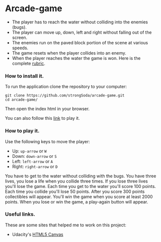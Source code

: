 Arcade-game
===============================

- The player has to reach the water without colliding into the enemies (bugs).
- The player can move up, down, left and right without falling out of the screen.
- The enemies run on the paved block portion of the scene at various speeds.
- The game resets when the player collides into an enemy.
- When the player reaches the water the game is won.
Here is the complete [rubric](https://review.udacity.com/#!/projects/2696458597/rubric).

### How to install it.
To run the application clone the repository to your computer:

```
git clone https://github.com/strongSoda/arcade-game.git
cd arcade-game/
```
Then open the index html in your browser.

You can also follow this [link]( https://strongsoda.github.io/arcade-game/index ) to play it.

### How to play it.
Use the following keys to move the player:
- Up: `up-arrow` or `W`
- Down: `down-arrow` or `S`
- Left: `left-arrow` or `A`
- Right: `right-arrow` or `D`

You have to get to the water without colliding with the bugs. You have three lives, you lose a life when you collide three times. If you lose three lives you'll lose the game. Each time you get to the water you'll score 100 points. Each time you collide you'll lose 50 points. After you score 300 points collectibles will appear. You'll win the game when you score at least 2000 points.
When you lose or win the game, a play-again button will appear.

### Useful links.
These are some sites that helped me to work on this project:
- Udacity's [HTML5 Canvas](https://www.udacity.com/course/html5-canvas--ud292)